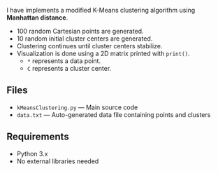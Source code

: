 I have implements a modified K-Means clustering algorithm using **Manhattan distance**.

- 100 random Cartesian points are generated.
- 10 random initial cluster centers are generated.
- Clustering continues until cluster centers stabilize.
- Visualization is done using a 2D matrix printed with `print()`.
  - `*` represents a data point.
  - `C` represents a cluster center.

## Files

- `kMeansClustering.py` — Main source code
- `data.txt` — Auto-generated data file containing points and clusters

## Requirements

- Python 3.x
- No external libraries needed

